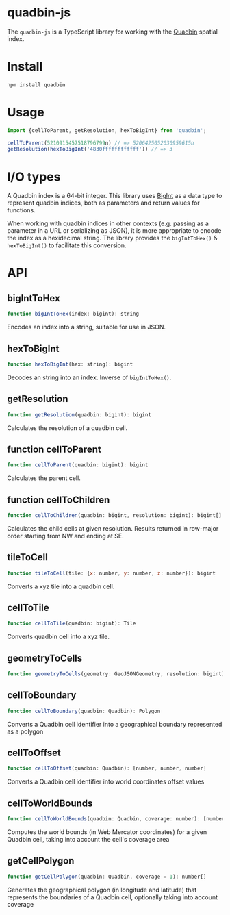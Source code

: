 # quadbin-js

The `quadbin-js` is a TypeScript library for working with the [Quadbin](https://docs.carto.com/analytics-toolbox-bigquery/overview/spatial-indexes/) spatial index.

# Install

```sh
npm install quadbin
```

# Usage

```javascript
import {cellToParent, getResolution, hexToBigInt} from 'quadbin';

cellToParent(5210915457518796799n) // => 5206425052030959615n
getResolution(hexToBigInt('4830ffffffffffff')) // => 3
```

# I/O types

A Quadbin index is a 64-bit integer. This library uses [BigInt](https://developer.mozilla.org/en-US/docs/Web/JavaScript/Reference/Global_Objects/BigInt) as a data type to represent quadbin indices, both as parameters and return values for functions.

When working with quadbin indices in other contexts (e.g. passing as a parameter in a URL or serializing as JSON), it is more appropriate to encode the index as a hexidecimal string. The library provides the `bigIntToHex()` & `hexToBigInt()` to facilitate this conversion.

# API

## bigIntToHex

```javascript
function bigIntToHex(index: bigint): string
```

Encodes an index into a string, suitable for use in JSON.

## hexToBigInt

```javascript
function hexToBigInt(hex: string): bigint
```

Decodes an string into an index. Inverse of `bigIntToHex()`.

## getResolution

```javascript
function getResolution(quadbin: bigint): bigint 
```

Calculates the resolution of a quadbin cell.

## function cellToParent

```javascript
function cellToParent(quadbin: bigint): bigint 
```

Calculates the parent cell.

## function cellToChildren

```javascript
function cellToChildren(quadbin: bigint, resolution: bigint): bigint[]
```

Calculates the child cells at given resolution. Results returned in
row-major order starting from NW and ending at SE.

## tileToCell

```javascript
function tileToCell(tile: {x: number, y: number, z: number}): bigint
```

Converts a xyz tile into a quadbin cell.

## cellToTile

```javascript
function cellToTile(quadbin: bigint): Tile 
```

Converts quadbin cell into a xyz tile.

## geometryToCells

```javascript
function geometryToCells(geometry: GeoJSONGeometry, resolution: bigint): bigint 
```

## cellToBoundary

```javascript
function cellToBoundary(quadbin: Quadbin): Polygon 
```

Converts a Quadbin cell identifier into a geographical boundary represented as a polygon

## cellToOffset

```javascript
function cellToOffset(quadbin: Quadbin): [number, number, number]
```

Converts a Quadbin cell identifier into world coordinates offset values

## cellToWorldBounds

```javascript
function cellToWorldBounds(quadbin: Quadbin, coverage: number): [number[], number[]]
```

Computes the world bounds (in Web Mercator coordinates) for a given Quadbin cell, taking into account the cell's coverage area

## getCellPolygon

```javascript
function getCellPolygon(quadbin: Quadbin, coverage = 1): number[]
```

Generates the geographical polygon (in longitude and latitude) that represents the boundaries of a Quadbin cell, optionally taking into account coverage
